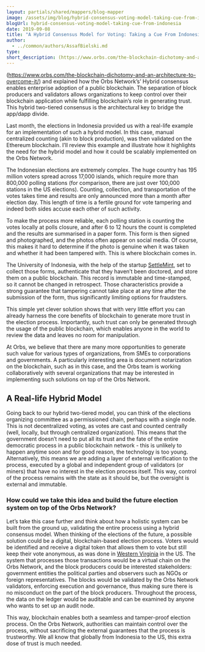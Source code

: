 ```yaml
---
layout: partials/shared/mappers/blog-mapper
image: /assets/img/blog/hybrid-consensus-voting-model-taking-cue-from-indonesia/bg.jpg
blogUrl: hybrid-consensus-voting-model-taking-cue-from-indonesia
date: 2019-09-08
title: "A Hybrid Consensus Model for Voting: Taking a Cue From Indonesia"
author:
  - ../common/authors/AssafBielski.md
type:
short_description: (https://www.orbs.com/the-blockchain-dichotomy-and-an-architecture-to-overcome-it/) and explained how the Orbs Network’s’ Hybrid consensus enables enterprise adoption of a public blockchain. The separation of block producers and validators allows organizations to keep control over their blockchain application while fulfilling blockchain’s role in generating trust. This hybrid two-tiered consensus is the architectural key to bridge the app/dapp divide.
---
```


(https://www.orbs.com/the-blockchain-dichotomy-and-an-architecture-to-overcome-it/) and explained how the Orbs Network’s’ Hybrid consensus enables enterprise adoption of a public blockchain. The separation of block producers and validators allows organizations to keep control over their blockchain application while fulfilling blockchain’s role in generating trust. This hybrid two-tiered consensus is the architectural key to bridge the app/dapp divide.

Last month, the elections in Indonesia provided us with a real-life example for an implementation of such a hybrid model. In this case, manual centralized counting (akin to block production), was then validated on the Ethereum blockchain. I’ll review this example and illustrate how it highlights the need for the hybrid model and how it could be scalably implemented on the Orbs Network.

The Indonesian elections are extremely complex. The huge country has 195 million voters spread across 17,000 islands, which require more than 800,000 polling stations (for comparison, there are just over 100,000 stations in the US elections). Counting, collection, and transportation of the votes takes time and results are only announced more than a month after election day. This length of time is a fertile ground for vote tampering and indeed both sides accuse each other of such activity.

To make the process more reliable, each polling station is counting the votes locally at polls closure, and after 6 to 12 hours the count is completed and the results are summarised in a paper form. This form is then signed and photographed, and the photos often appear on social media. Of course, this makes it hard to determine if the photo is genuine when it was taken and whether it had been tampered with. This is where blockchain comes in.

The University of Indonesia, with the help of the startup [SettleMint](https://settlemint.com/), set to collect those forms, authenticate that they haven’t been doctored, and store them on a public blockchain. This record is immutable and time-stamped, so it cannot be changed in retrospect. Those characteristics provide a strong guarantee that tampering cannot take place at any time after the submission of the form, thus significantly limiting options for fraudsters.

This simple yet clever solution shows that with very little effort you can already harness the core benefits of blockchain to generate more trust in the election process. Importantly, such trust can only be generated through the usage of the public blockchain, which enables anyone in the world to review the data and leaves no room for manipulation.

At Orbs, we believe that there are many more opportunities to generate such value for various types of organizations, from SMEs to corporations and governments. A particularly interesting area is document notarization on the blockchain, such as in this case, and the Orbs team is working collaboratively with several organizations that may be interested in implementing such solutions on top of the Orbs Network.

## A Real-life Hybrid Model

Going back to our hybrid two-tiered model, you can think of the elections organizing committee as a permissioned chain, perhaps with a single node. This is not decentralized voting, as votes are cast and counted centrally (well, locally, but through centralized organization). This means that the government doesn’t need to put all its trust and the fate of the entire democratic process in a public blockchain network - this is unlikely to happen anytime soon and for good reason, the technology is too young. Alternatively, this means we are adding a layer of external verification to the process, executed by a global and independent group of validators (or miners) that have no interest in the election process itself. This way, control of the process remains with the state as it should be, but the oversight is external and immutable.

### How could we take this idea and build the future election system on top of the Orbs Network?

Let’s take this case further and think about how a holistic system can be built from the ground up, validating the entire process using a hybrid consensus model. When thinking of the elections of the future, a possible solution could be a digital, blockchain-based election process. Voters would be identified and receive a digital token that allows them to vote but still keep their vote anonymous, as was done in [Western Virginia](https://cointelegraph.com/news/west-virginia-secretary-of-state-reports-successful-blockchain-voting-in-2018-midterm-elections) in the US. The system that processes those transactions would be a virtual chain on the Orbs Network, and the block producers could be interested stakeholders: government entities the political parties and observers such as NGOs or foreign representatives. The blocks would be validated by the Orbs Network validators, enforcing execution and governance, thus making sure there is no misconduct on the part of the block producers. Throughout the process, the data on the ledger would be auditable and can be examined by anyone who wants to set up an audit node.

This way, blockchain enables both a seamless and tamper-proof election process. On the Orbs Network, authorities can maintain control over the process, without sacrificing the external guarantees that the process is trustworthy. We all know that globally from Indonesia to the US, this extra dose of trust is much needed.
